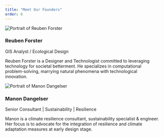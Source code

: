 ```yaml
---
title: "Meet Our Founders"
order: 6
---
```

<div class="founders-container">
  <div class="founder-card">
    <img src="/images/reuben.png" alt="Portrait of Reuben Forster" class="founder-portrait" />
    <h3>Reuben Forster</h3>
    <p class="title">GIS Analyst / Ecological Design</p>
    <p>
      Reuben Forster is a Designer and Technologist committed to leveraging technology for societal betterment. He specializes in computational problem-solving, marrying natural phenomena with technological innovation.
    </p>
  </div>
  <div class="founder-card">
    <img src="/images/mannon.png" alt="Portrait of Manon Dangelser" class="founder-portrait" />
    <h3>Manon Dangelser</h3>
    <p class="title">Senior Consultant | Sustainability | Resilience</p>
    <p>
      Manon is a climate resilience consultant, sustainability specialist & engineer. Her focus is to advocate for the integration of resilience and climate adaptation measures at early design stage.
    </p>
  </div>
</div>
